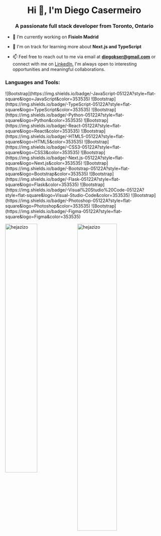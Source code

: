 <h1 align="center">Hi 👋, I'm Diego Casermeiro</h1>
<h3 align="center">A passionate full stack developer from Toronto, Ontario</h3>

- 🔭 I’m currently working on **FisioIn Madrid**

- 🌱 I'm on track for learning more about **Next.js and TypeScript**

- 📫 Feel free to reach out to me via email at **diegokser@gmail.com** or connect with me on <a href="https://linkedin.com/in/diegocasermeiro">LinkedIn.</a> I'm always open to interesting opportunities and meaningful collaborations.

<h3 align="left">Languages and Tools:</h3>
<p align="left"> ![Bootstrap](https://img.shields.io/badge/-JavaScript-05122A?style=flat-square&logo=JavaScript&color=353535) ![Bootstrap](https://img.shields.io/badge/-TypeScript-05122A?style=flat-square&logo=TypeScript&color=353535) ![Bootstrap](https://img.shields.io/badge/-Python-05122A?style=flat-square&logo=Python&color=353535) ![Bootstrap](https://img.shields.io/badge/-React-05122A?style=flat-square&logo=React&color=353535) ![Bootstrap](https://img.shields.io/badge/-HTML5-05122A?style=flat-square&logo=HTML5&color=353535) ![Bootstrap](https://img.shields.io/badge/-CSS3-05122A?style=flat-square&logo=CSS3&color=353535) ![Bootstrap](https://img.shields.io/badge/-Next.js-05122A?style=flat-square&logo=Next.js&color=353535) ![Bootstrap](https://img.shields.io/badge/-Bootstrap-05122A?style=flat-square&logo=Bootstrap&color=353535) ![Bootstrap](https://img.shields.io/badge/-Flask-05122A?style=flat-square&logo=Flask&color=353535) ![Bootstrap](https://img.shields.io/badge/-Visual%20Studio%20Code-05122A?style=flat-square&logo=Visual-Studio-Code&color=353535) ![Bootstrap](https://img.shields.io/badge/-Photoshop-05122A?style=flat-square&logo=Photoshop&color=353535) ![Bootstrap](https://img.shields.io/badge/-Figma-05122A?style=flat-square&logo=Figma&color=353535) </p>


<div>
  <img width="45%" align="left" src="https://github-readme-stats.vercel.app/api/top-langs?username=hejazizo&show_icons=true&locale=en&layout=compact" alt="hejazizo" />
  <img width="50%"  src="https://github-readme-streak-stats.herokuapp.com/?user=hejazizo&" alt="hejazizo" />
</div>
